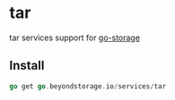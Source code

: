 # tar

tar services support for [go-storage](https://github.com/beyondstorage/go-storage)

## Install

```go
go get go.beyondstorage.io/services/tar
```
